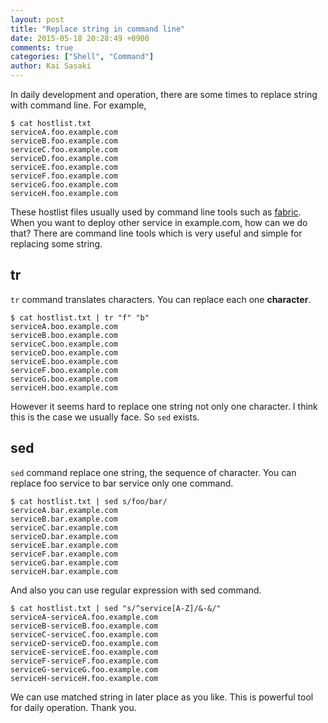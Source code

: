 ```yaml
---
layout: post
title: "Replace string in command line"
date: 2015-05-18 20:28:49 +0900
comments: true
categories: ["Shell", "Command"]
author: Kai Sasaki
---
```


In daily development and operation, there are some times to replace string with command line. For example,

```
$ cat hostlist.txt
serviceA.foo.example.com
serviceB.foo.example.com
serviceC.foo.example.com
serviceD.foo.example.com
serviceE.foo.example.com
serviceF.foo.example.com
serviceG.foo.example.com
serviceH.foo.example.com
```

These hostlist files usually used by command line tools such as [fabric](http://www.fabfile.org/). When you want to deploy other service in example.com, how can we do that?
There are command line tools which is very useful and simple for replacing some string.

<!-- more -->

## tr

`tr` command translates characters. You can replace each one **character**.

```
$ cat hostlist.txt | tr "f" "b"
serviceA.boo.example.com
serviceB.boo.example.com
serviceC.boo.example.com
serviceD.boo.example.com
serviceE.boo.example.com
serviceF.boo.example.com
serviceG.boo.example.com
serviceH.boo.example.com
```

However it seems hard to replace one string not only one character. I think this is the case we usually face. So `sed` exists.

## sed

`sed` command replace one string, the sequence of character. You can replace foo service to bar service only one command.

```
$ cat hostlist.txt | sed s/foo/bar/
serviceA.bar.example.com
serviceB.bar.example.com
serviceC.bar.example.com
serviceD.bar.example.com
serviceE.bar.example.com
serviceF.bar.example.com
serviceG.bar.example.com
serviceH.bar.example.com
```

And also you can use regular expression with sed command. 


```
$ cat hostlist.txt | sed "s/^service[A-Z]/&-&/"
serviceA-serviceA.foo.example.com
serviceB-serviceB.foo.example.com
serviceC-serviceC.foo.example.com
serviceD-serviceD.foo.example.com
serviceE-serviceE.foo.example.com
serviceF-serviceF.foo.example.com
serviceG-serviceG.foo.example.com
serviceH-serviceH.foo.example.com
```

We can use matched string in later place as you like. This is powerful tool for daily operation. Thank you.


